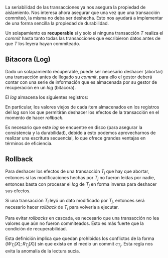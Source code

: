 La seriabilidad de las transacciones ya nos asegura la propiedad de aislamiento. Nos interesa ahora asegurar que una vez que una transacción commiteó, la misma no deba ser deshecha. Esto nos ayudará a implementar de una forma sencilla la propiedad de durabilidad.

Un solapamiento es **recuperable** si y solo si ninguna transacción $T$ realiza el *commit* hasta tanto todas las transacciones que escribieron datos antes de que $T$ los leyera hayan commiteado.

## Bitacora (Log)

Dado un solapamiento recuperable, puede ser necesario deshacer (abortar) una transacción antes de llegado su *commit*, para ello el gestor deberá contar con una serie de información que es almacenada por su gestor de recuperación en un *log* (bitacora).

El *log* almacena los siguientes registros:

En particular, los valores viejos de cada ítem almacenados en los registros del *log* son los que permitirán deshacer los efectos de la transacción en el momento de hacer *rollback*.

Es necesario que este *log* se encuentre en disco (para asegurar la consistencia y la durabilidad), debido a esto podemos aprovecharnos de realizar una escritura secuencial, lo que ofrece grandes ventajas en términos de eficiencia.

## Rollback

Para deshacer los efectos de una transacción $T_j$ que hay que abortar, entonces si las modificaciones hechas por $T_j$ no fueron leídas por nadie, entonces basta con procesar el *log* de $T_j$ en forma inversa para deshacer sus efectos.

Si una transacción $T_i$ leyó un dato modificado por $T_j$, entonces será necesario hacer *rollback* de $T_i$ para volverla a ejecutar.

Para evitar *rollbacks* en cascada, es necesario que una transacción no lea valores que aún no fueron commiteados. Esto es más fuerte que la condición de recuperabilidad.

Esta definición implica que quedan prohibidos los conflictos de la forma $(W_{T_i}(X); R_{T_j}(X))$ sin que exista en el medio un commit $c_{T_i}$. Esta regla nos evita la anomalía de la lectura sucia.
